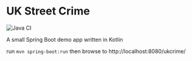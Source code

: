 UK Street Crime
===============

![Java CI](https://github.com/SingingBush/uk-street-crime/workflows/Java%20CI/badge.svg)

A small Spring Boot demo app written in Kotlin

run `mvn spring-boot:run` then browse to http://localhost:8080/ukcrime/
